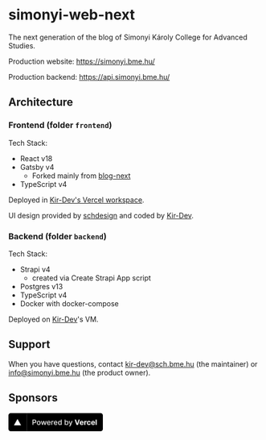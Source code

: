 # simonyi-web-next

The next generation of the blog of Simonyi Károly College for Advanced Studies.

Production website: https://simonyi.bme.hu/

Production backend: https://api.simonyi.bme.hu/

## Architecture

### Frontend (folder `frontend`)

Tech Stack:

- React v18
- Gatsby v4
  - Forked mainly from [blog-next](https://github.com/kir-dev/blog-next)
- TypeScript v4

Deployed in [Kir-Dev's Vercel workspace](https://vercel.com/kir-dev).

UI design provided by [schdesign](https://schdesign.hu/) and coded by [Kir-Dev](https://kir-dev.sch.bme.hu/).

### Backend (folder `backend`)

Tech Stack:

- Strapi v4
  - created via Create Strapi App script
- Postgres v13
- TypeScript v4
- Docker with docker-compose

Deployed on [Kir-Dev](https://kir-dev.sch.bme.hu/)'s VM.

## Support

When you have questions, contact kir-dev@sch.bme.hu (the maintainer) or info@simonyi.bme.hu (the product owner).

## Sponsors

<a href="https://vercel.com?utm_source=kir-dev&utm_campaign=oss"><img src=".github/pbv.svg" height="36" /></a>

